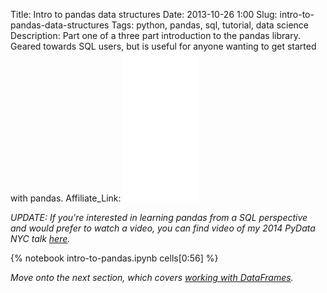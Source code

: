 Title: Intro to pandas data structures
Date: 2013-10-26 1:00
Slug: intro-to-pandas-data-structures
Tags: python, pandas, sql, tutorial, data science
Description: Part one of a three part introduction to the pandas library. Geared towards SQL users, but is useful for anyone wanting to get started with pandas.
Affiliate_Link: <iframe style="width:120px;height:240px;" marginwidth="0" marginheight="0" scrolling="no" frameborder="0" src="//ws-na.amazon-adsystem.com/widgets/q?ServiceVersion=20070822&OneJS=1&Operation=GetAdHtml&MarketPlace=US&source=ac&ref=tf_til&ad_type=product_link&tracking_id=gregrecom-20&marketplace=amazon&region=US&placement=1449319793&asins=1449319793&linkId=FKL6YFFR7RIEILGT&show_border=true&link_opens_in_new_window=true"></iframe>

_UPDATE: If you're interested in learning pandas from a SQL perspective and would prefer to watch a video, you can find video of my 2014 PyData NYC talk [here](http://reda.io/sql2pandas)._

{% notebook intro-to-pandas.ipynb cells[0:56] %}

_Move onto the next section, which covers [working with DataFrames](/2013/10/26/working-with-pandas-dataframes/)._